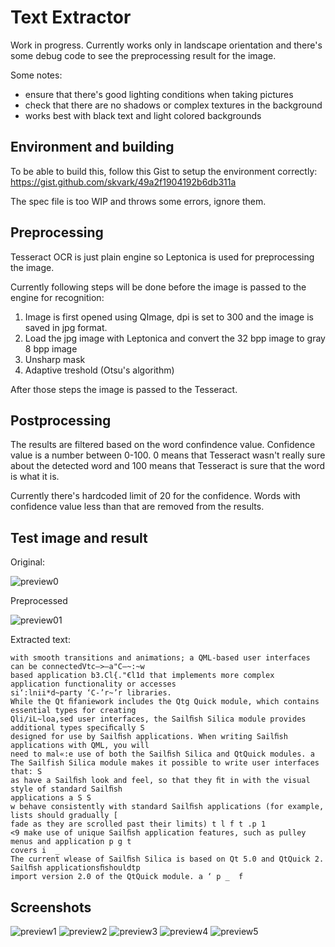 Text Extractor
==============

Work in progress.
Currently works only in landscape orientation and there's some debug code to see the preprocessing result for the image.

Some notes:
- ensure that there's good lighting conditions when taking pictures
- check that there are no shadows or complex textures in the background
- works best with black text and light colored backgrounds

Environment and building
------------------------

To be able to build this, follow this Gist to setup the environment correctly: https://gist.github.com/skvark/49a2f1904192b6db311a

The spec file is too WIP and throws some errors, ignore them.

Preprocessing
-------------

Tesseract OCR is just plain engine so Leptonica is used for preprocessing the image.

Currently following steps will be done before the image is passed to the engine for recognition:

1. Image is first opened using QImage, dpi is set to 300 and the image is saved in jpg format.
2. Load the jpg image with Leptonica and convert the 32 bpp image to gray 8 bpp image
3. Unsharp mask
4. Adaptive treshold (Otsu's algorithm)

After those steps the image is passed to the Tesseract.

Postprocessing
--------------

The results are filtered based on the word confindence value. Confidence value is a number between 0-100. 0 means that Tesseract wasn't really sure about the detected word and 100 means that Tesseract is sure that the word is what it is.

Currently there's hardcoded limit of 20 for the confidence. Words with confidence value less than that are removed from the results.

Test image and result
---------------------

Original:

![preview0](http://relativity.fi/textextractor/original.jpg)

Preprocessed

![preview01](http://relativity.fi/textextractor/preprocessed.jpg)

Extracted text:

````
with smooth transitions and animations; a QML-based user interfaces can be connectedVtc—>—a"C—~:~w
based application b3.Cl{."€l1d that implements more complex application functionality or accesses
si‘:lnii*d~party ‘C-’r~’r libraries.
While the Qt ﬁfaniework includes the Qtg Quick module, which contains essential types for creating
Qli/iL~loa,sed user interfaces, the Sailﬁsh Silica module provides additional types speciﬁcally S
designed for use by Sailﬁsh applications. When writing Sailﬁsh applications with QML, you will
need to mal«:e use of both the Sailﬁsh Silica and QtQuick modules. a
The Sailfish Silica module makes it possible to write user interfaces that: S
as have a Sailﬁsh look and feel, so that they ﬁt in with the visual style of standard Sailﬁsh
applications a S S
w behave consistently with standard Sailﬁsh applications (for example, lists should gradually [
fade as they are scrolled past their limits) t l f t .p 1
<9 make use of unique Sailﬁsh application features, such as pulley menus and application p g t
covers i  _
The current wlease of Sailﬁsh Silica is based on Qt 5.0 and QtQuick 2. Sailﬁsh applicationsﬁshouldtp
import version 2.0 of the QtQuick module. a ‘ p _  f
````
Screenshots
-----------

![preview1](http://relativity.fi/textextractor/20150124230240.jpg)
![preview2](http://relativity.fi/textextractor/20150124230321.jpg)
![preview3](http://relativity.fi/textextractor/20150124230358.jpg)
![preview4](http://relativity.fi/textextractor/20150124230430.jpg)
![preview5](http://relativity.fi/textextractor/20150124230449.jpg)
